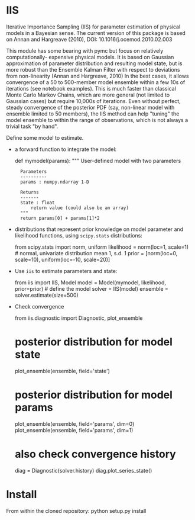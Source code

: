 IIS
===
Iterative Importance Sampling (IIS) for parameter estimation of physical models
in a Bayesian sense. The current version of this package is based on Annan and 
Hargreave (2010), DOI: 10.1016/j.ocemod.2010.02.003

This module has some bearing with pymc but focus on relatively computationally-
expensive physical models. It is based on Gaussian approximation of parameter
distribution and resulting model state, but is more robust than the Ensemble 
Kalman Filter with respect to deviations from non-linearity (Annan and Hargreave, 2010)
In the best cases, it allows convergence of a 50 to 500-member model ensemble
within a few 10s of iterations (see notebook examples). 
This is much faster than classical Monte Carlo Markov Chains, 
which are more general (not limited to Gaussian cases) but require 10,000s of 
iterations. Even without perfect, steady convergence of the posterior PDF 
(say, non-linear model with ensemble limited to 50 members), 
the IIS method can help "tuning" the model ensemble to within the range of 
observations, which is not always a trivial task "by hand".

Define some model to estimate.

- a forward function to integrate the model:

    def mymodel(params):
        """ User-defined model with two parameters

        Parameters
        ----------
        params : numpy.ndarray 1-D

        Returns
        -------
        state : float
            return value (could also be an array)
        """
        return params[0] + params[1]*2

- distributions that represent prior knowledge on model parameter
  and likelihood functions, using `scipy.stats` distributions:

    from scipy.stats import norm, uniform
    likelihood = norm(loc=1, scale=1)  # normal, univariate distribution mean 1, s.d. 1
    prior = [norm(loc=0, scale=10), uniform(loc=-10, scale=20)] 

- Use `iis` to estimate parameters and state:

    from iis import IIS, Model
    model = Model(mymodel, likelihood, prior=prior)  # define the model 
    solver = IIS(model)
    ensemble = solver.estimate(size=500)
    
- Check convergence

    from iis.diagnostic import Diagnostic, plot_ensemble

    # posterior distribution for model state
    plot_ensemble(ensemble, field='state') 

    # posterior distribution for model params
    plot_ensemble(ensemble, field='params', dim=0) 
    plot_ensemble(ensemble, field='params', dim=1)

    # also check convergence history
    diag = Diagnostic(solver.history)
    diag.plot_series_state()


Install
=======
From within the cloned repository:
    python setup.py install
